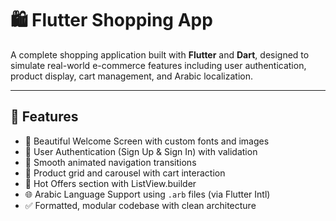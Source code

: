 # 🛍️ Flutter Shopping App

A complete shopping application built with **Flutter** and **Dart**, designed to simulate real-world e-commerce features including user authentication, product display, cart management, and Arabic localization.

---

## 📱 Features

- 👋 Beautiful Welcome Screen with custom fonts and images  
- 🔐 User Authentication (Sign Up & Sign In) with validation  
- 🧭 Smooth animated navigation transitions  
- 🛒 Product grid and carousel with cart interaction  
- 🎁 Hot Offers section with ListView.builder  
- 🌐 Arabic Language Support using `.arb` files (via Flutter Intl)  
- ✅ Formatted, modular codebase with clean architecture
